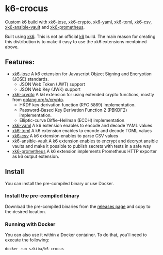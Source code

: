 # k6-crocus

Custom k6 build with [xk6-jose](https://github.com/szkiba/xk6-jose), [xk6-crypto](https://github.com/szkiba/xk6-crypto), [xk6-yaml](https://github.com/szkiba/xk6-yaml), [xk6-toml](https://github.com/szkiba/xk6-toml), [xk6-csv](https://github.com/szkiba/xk6-csv), [xk6-ansible-vault](https://github.com/szkiba/xk6-ansible-vault) and [xk6-prometheus](https://github.com/szkiba/xk6-prometheus).

Built using [xk6](https://github.com/k6io/xk6). This is not an official [k6](https://k6.io) build. The main reason for creating this distribution is to make it easy to use the xk6 extensions mentoined above.

## Features:

- [xk6-jose](https://github.com/szkiba/xk6-jose) A k6 extension for Javascript Object Signing and Encryption (JOSE) standards.
  - JSON Web Token (JWT) support
  - JSON Web Key (JWK) support
- [xk6-crypto](https://github.com/szkiba/xk6-crypto) A k6 extension for using extended crypto functions, mostly from [golang.org/x/crypto](https://pkg.go.dev/golang.org/x/crypto).
  - HKDF key derivation function (RFC 5869) implementation.
  - Password-Based Key Derivation Function 2 (PBKDF2) implementation.
  - Elliptic-curve Diffie–Hellman (ECDH) implementation.
- [xk6-yaml](https://github.com/szkiba/xk6-yaml) A k6 extension enables to encode and decode YAML values
- [xk6-toml](https://github.com/szkiba/xk6-toml) A k6 extension enables to encode and decode TOML values
- [xk6-csv](https://github.com/szkiba/xk6-csv) A k6 extension enables to parse CSV values
- [xk6-ansible-vault](https://github.com/szkiba/xk6-ansible-vault) A k6 extension enables to encrypt and decrypt ansible vaults and make it possible to publish secrets with tests in a safe way
- [xk6-prometheus](https://github.com/szkiba/xk6-prometheus) A k6 extension implements Prometheus HTTP exporter as k6 output extension.

## Install

You can install the pre-compiled binary or use Docker.

### Install the pre-compiled binary

Download the pre-compiled binaries from the [releases page](https://github.com/szkiba/k6-crocus/releases) and
copy to the desired location.

### Running with Docker

You can also use it within a Docker container. To do that, you'll need to
execute the following:

```sh
docker run szkiba/k6-crocus
```
